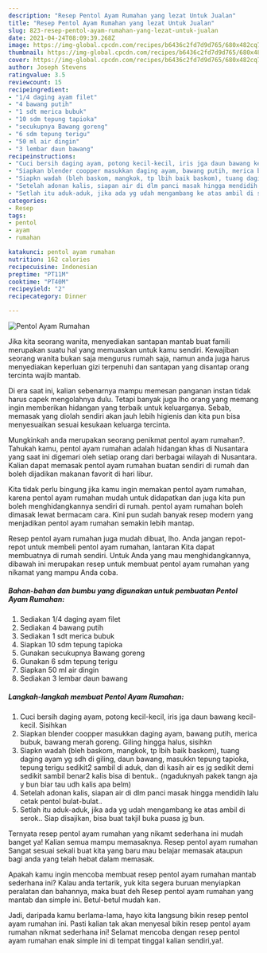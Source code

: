 ```yaml
---
description: "Resep Pentol Ayam Rumahan yang lezat Untuk Jualan"
title: "Resep Pentol Ayam Rumahan yang lezat Untuk Jualan"
slug: 823-resep-pentol-ayam-rumahan-yang-lezat-untuk-jualan
date: 2021-04-24T08:09:39.268Z
image: https://img-global.cpcdn.com/recipes/b6436c2fd7d9d765/680x482cq70/pentol-ayam-rumahan-foto-resep-utama.jpg
thumbnail: https://img-global.cpcdn.com/recipes/b6436c2fd7d9d765/680x482cq70/pentol-ayam-rumahan-foto-resep-utama.jpg
cover: https://img-global.cpcdn.com/recipes/b6436c2fd7d9d765/680x482cq70/pentol-ayam-rumahan-foto-resep-utama.jpg
author: Joseph Stevens
ratingvalue: 3.5
reviewcount: 15
recipeingredient:
- "1/4 daging ayam filet"
- "4 bawang putih"
- "1 sdt merica bubuk"
- "10 sdm tepung tapioka"
- "secukupnya Bawang goreng"
- "6 sdm tepung terigu"
- "50 ml air dingin"
- "3 lembar daun bawang"
recipeinstructions:
- "Cuci bersih daging ayam, potong kecil-kecil, iris jga daun bawang kecil-kecil. Sisihkan"
- "Siapkan blender coopper masukkan daging ayam, bawang putih, merica bubuk, bawang merah goreng. Giling hingga halus, sisihkn"
- "Siapkn wadah (bleh baskom, mangkok, tp lbih baik baskom), tuang daging ayam yg sdh di giling, daun bawang, masukkn tepung tapioka, tepung terigu sedikit2 sambil di aduk, dan di kasih air es jg sedikit demi sedikit sambil benar2 kalis bisa di bentuk.. (ngaduknyah pakek tangn aja y bun biar tau udh kalis apa belm)"
- "Setelah adonan kalis, siapan air di dlm panci masak hingga mendidih lalu cetak pentol bulat-bulat.."
- "Setlah itu aduk-aduk, jika ada yg udah mengambang ke atas ambil di serok.. Siap disajikan, bisa buat takjil buka puasa jg bun."
categories:
- Resep
tags:
- pentol
- ayam
- rumahan

katakunci: pentol ayam rumahan 
nutrition: 162 calories
recipecuisine: Indonesian
preptime: "PT11M"
cooktime: "PT40M"
recipeyield: "2"
recipecategory: Dinner

---
```



![Pentol Ayam Rumahan](https://img-global.cpcdn.com/recipes/b6436c2fd7d9d765/680x482cq70/pentol-ayam-rumahan-foto-resep-utama.jpg)

Jika kita seorang wanita, menyediakan santapan mantab buat famili merupakan suatu hal yang memuaskan untuk kamu sendiri. Kewajiban seorang  wanita bukan saja mengurus rumah saja, namun anda juga harus menyediakan keperluan gizi terpenuhi dan santapan yang disantap orang tercinta wajib mantab.

Di era  saat ini, kalian sebenarnya mampu memesan panganan instan tidak harus capek mengolahnya dulu. Tetapi banyak juga lho orang yang memang ingin memberikan hidangan yang terbaik untuk keluarganya. Sebab, memasak yang diolah sendiri akan jauh lebih higienis dan kita pun bisa menyesuaikan sesuai kesukaan keluarga tercinta. 



Mungkinkah anda merupakan seorang penikmat pentol ayam rumahan?. Tahukah kamu, pentol ayam rumahan adalah hidangan khas di Nusantara yang saat ini digemari oleh setiap orang dari berbagai wilayah di Nusantara. Kalian dapat memasak pentol ayam rumahan buatan sendiri di rumah dan boleh dijadikan makanan favorit di hari libur.

Kita tidak perlu bingung jika kamu ingin memakan pentol ayam rumahan, karena pentol ayam rumahan mudah untuk didapatkan dan juga kita pun boleh menghidangkannya sendiri di rumah. pentol ayam rumahan boleh dimasak lewat bermacam cara. Kini pun sudah banyak resep modern yang menjadikan pentol ayam rumahan semakin lebih mantap.

Resep pentol ayam rumahan juga mudah dibuat, lho. Anda jangan repot-repot untuk membeli pentol ayam rumahan, lantaran Kita dapat membuatnya di rumah sendiri. Untuk Anda yang mau menghidangkannya, dibawah ini merupakan resep untuk membuat pentol ayam rumahan yang nikamat yang mampu Anda coba.

<!--inarticleads1-->

##### Bahan-bahan dan bumbu yang digunakan untuk pembuatan Pentol Ayam Rumahan:

1. Sediakan 1/4 daging ayam filet
1. Sediakan 4 bawang putih
1. Sediakan 1 sdt merica bubuk
1. Siapkan 10 sdm tepung tapioka
1. Gunakan secukupnya Bawang goreng
1. Gunakan 6 sdm tepung terigu
1. Siapkan 50 ml air dingin
1. Sediakan 3 lembar daun bawang




<!--inarticleads2-->

##### Langkah-langkah membuat Pentol Ayam Rumahan:

1. Cuci bersih daging ayam, potong kecil-kecil, iris jga daun bawang kecil-kecil. Sisihkan
1. Siapkan blender coopper masukkan daging ayam, bawang putih, merica bubuk, bawang merah goreng. Giling hingga halus, sisihkn
1. Siapkn wadah (bleh baskom, mangkok, tp lbih baik baskom), tuang daging ayam yg sdh di giling, daun bawang, masukkn tepung tapioka, tepung terigu sedikit2 sambil di aduk, dan di kasih air es jg sedikit demi sedikit sambil benar2 kalis bisa di bentuk.. (ngaduknyah pakek tangn aja y bun biar tau udh kalis apa belm)
1. Setelah adonan kalis, siapan air di dlm panci masak hingga mendidih lalu cetak pentol bulat-bulat..
1. Setlah itu aduk-aduk, jika ada yg udah mengambang ke atas ambil di serok.. Siap disajikan, bisa buat takjil buka puasa jg bun.




Ternyata resep pentol ayam rumahan yang nikamt sederhana ini mudah banget ya! Kalian semua mampu memasaknya. Resep pentol ayam rumahan Sangat sesuai sekali buat kita yang baru mau belajar memasak ataupun bagi anda yang telah hebat dalam memasak.

Apakah kamu ingin mencoba membuat resep pentol ayam rumahan mantab sederhana ini? Kalau anda tertarik, yuk kita segera buruan menyiapkan peralatan dan bahannya, maka buat deh Resep pentol ayam rumahan yang mantab dan simple ini. Betul-betul mudah kan. 

Jadi, daripada kamu berlama-lama, hayo kita langsung bikin resep pentol ayam rumahan ini. Pasti kalian tak akan menyesal bikin resep pentol ayam rumahan nikmat sederhana ini! Selamat mencoba dengan resep pentol ayam rumahan enak simple ini di tempat tinggal kalian sendiri,ya!.

